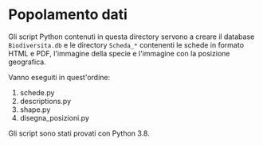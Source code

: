 # Popolamento dati

Gli script Python contenuti in questa directory servono a creare il database `Biodiversita.db` e le directory `Scheda_*` contenenti le schede in formato HTML e PDF, l'immagine della specie e l'immagine con la posizione geografica.

Vanno eseguiti in quest'ordine:

1. schede.py
2. descriptions.py
3. shape.py
4. disegna_posizioni.py

Gli script sono stati provati con Python 3.8.
